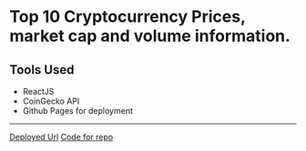 # Top 10 Cryptocurrency Prices, market cap and volume information.

## Tools Used
- ReactJS
- CoinGecko API
- Github Pages for deployment
---
[Deployed Url](https://indahud.github.io/cryptoprice/)
[Code for repo](https://indahud.com/)
